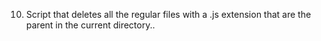 10. Script that deletes all the regular files with a .js extension that are the parent in the current directory..
